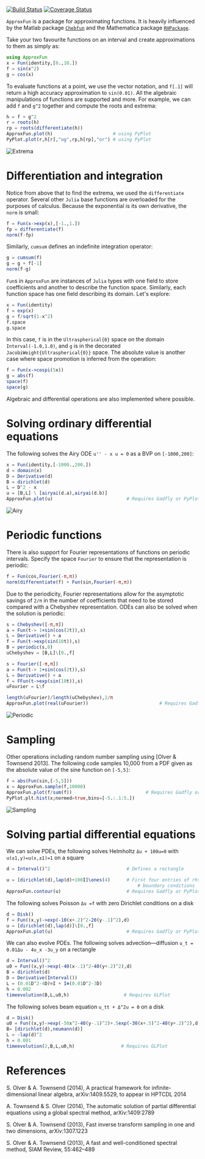[![Build Status](https://travis-ci.org/ApproxFun/ApproxFun.jl.svg?branch=master)](https://travis-ci.org/ApproxFun/ApproxFun.jl) [![Coverage Status](https://img.shields.io/coveralls/ApproxFun/ApproxFun.jl.svg)](https://coveralls.io/r/ApproxFun/ApproxFun.jl?branch=master)

`ApproxFun` is a package for approximating functions. It is heavily influenced by the Matlab 
package [`Chebfun`](http://www.chebfun.org) and the Mathematica package [`RHPackage`](http://www.maths.usyd.edu.au/u/olver/projects/RHPackage.html).



Take your two favourite functions on an interval and create approximations to them as simply as:

```julia
using ApproxFun
x = Fun(identity,[0.,10.])
f = sin(x^2)
g = cos(x)
```

To evaluate functions at a point, we use the vector notation, and `f[.1]` will return a high
accuracy approximation to `sin(0.01)`. All the algebraic manipulations of functions 
are supported and more.  For example, we can add `f` and `g^2` together and compute 
the roots and extrema:

```julia
h = f + g^2
r = roots(h)
rp = roots(differentiate(h))
ApproxFun.plot(h)                      # using PyPlot
PyPlot.plot(r,h[r],"og",rp,h[rp],"or") # using PyPlot
```

![Extrema](https://github.com/ApproxFun/ApproxFun.jl/raw/master/images/extrema.png)


# Differentiation and integration	


Notice from above that to find the extrema, we used the `differentiate` operator. Several other `Julia`
base functions are overloaded for the purposes of calculus. Because the exponential is its own
derivative, the `norm` is small:

```julia
f = Fun(x->exp(x),[-1.,1.])
fp = differentiate(f)
norm(f-fp)
```

Similarly, `cumsum` defines an indefinite integration operator:

```julia
g = cumsum(f)
g = g + f[-1]
norm(f-g)
```

`Fun`s in `ApproxFun` are instances of `Julia` types with one field to store coefficients and another
to describe the function space. Similarly, each function space has one field describing 
its domain. Let's explore:

```julia
x = Fun(identity)
f = exp(x)
g = f/sqrt(1-x^2)
f.space
g.space
```

In this case, `f` is in the `Ultraspherical{0}` space on the domain `Interval(-1.0,1.0)`, and
`g` is in the decorated `JacobiWeight{Ultraspherical{0}}` space. The absolute value is 
another case where space promotion is inferred from the operation:

```julia
f = Fun(x->cospi(5x))
g = abs(f)
space(f)
space(g)
```

Algebraic and differential operations are also implemented where possible.


# Solving ordinary differential equations


The following solves the Airy ODE `u'' - x u = 0` as a BVP on `[-1000,200]`:

```julia
x = Fun(identity,[-1000.,200.])
d = domain(x)
D = Derivative(d)
B = dirichlet(d)
L = D^2 - x
u = [B,L] \ [airyai(d.a),airyai(d.b)]
ApproxFun.plot(u)						    # Requires Gadfly or PyPlot
```

![Airy](https://github.com/ApproxFun/ApproxFun.jl/raw/master/images/airy.png)


# Periodic functions


There is also support for Fourier representations of functions on periodic intervals. 
Specify the space `Fourier` to ensure that the representation is periodic:

```julia
f = Fun(cos,Fourier(-π,π))
norm(differentiate(f) + Fun(sin,Fourier(-π,π))
```

Due to the periodicity, Fourier representations allow for the asymptotic savings of `2/π` 
in the number of coefficients that need to be stored compared with a Chebyshev representation. 
ODEs can also be solved when the solution is periodic:

```julia
s = Chebyshev([-π,π])
a = Fun(t-> 1+sin(cos(2t)),s)
L = Derivative() + a
f = Fun(t->exp(sin(10t)),s)
B = periodic(s,0)
uChebyshev = [B,L]\[0.,f]

s = Fourier([-π,π])
a = Fun(t-> 1+sin(cos(2t)),s)
L = Derivative() + a
f = FFun(t->exp(sin(10t)),s)
uFourier = L\f

length(uFourier)/length(uChebyshev),2/π
ApproxFun.plot(real(uFourier))						    # Requires Gadfly or PyPlot
```

![Periodic](https://github.com/ApproxFun/ApproxFun.jl/raw/master/images/periodic.png)


# Sampling	


Other operations including random number sampling using [Olver & Townsend 2013].  The 
following code samples 10,000 from a PDF given as the absolute value of the sine function on `[-5,5]`:

```julia
f = abs(Fun(sin,[-5,5]))
x = ApproxFun.sample(f,10000)
ApproxFun.plot(f/sum(f))                           # Requires Gadfly or PyPlot
PyPlot.plt.hist(x;normed=true,bins=[-5.:.1:5.])
```

![Sampling](https://github.com/ApproxFun/ApproxFun.jl/raw/master/images/sample.png)


# Solving partial differential equations


We can solve PDEs, the following solves Helmholtz `Δu + 100u=0` with `u(±1,y)=u(x,±1)=1`
on a square

```julia
d = Interval()^2          					# Defines a rectangle

u = [dirichlet(d),lap(d)+100I]\ones(4)		# First four entries of rhs are 
    											# boundary conditions
ApproxFun.contour(u)						# Requires Gadfly or PyPlot
```

The following solves Poisson `Δu =f` with zero Dirichlet conditions
on a disk

```julia
d = Disk()
f = Fun((x,y)->exp(-10(x+.2)^2-20(y-.1)^2),d) 
u = [dirichlet(d),lap(d)]\[0.,f]
ApproxFun.plot(u)                           # Requires Gadfly or PyPlot
```

We can also evolve PDEs.  The following solves advection—diffusion 
`u_t = 0.01Δu - 4u_x -3u_y` on a rectangle

```julia
d = Interval()^2
u0 = Fun((x,y)->exp(-40(x-.1)^2-40(y+.2)^2),d)
B = dirichlet(d)
D = Derivative(Interval())
L = (0.01D^2-4D)⊗I + I⊗(0.01D^2-3D)
h = 0.002
timeevolution(B,L,u0,h)                    # Requires GLPlot
```

The following solves beam equation `u_tt + Δ^2u = 0`
on a disk

```julia
d = Disk()
u0 = Fun((x,y)->exp(-50x^2-40(y-.1)^2)+.5exp(-30(x+.5)^2-40(y+.2)^2),d)
B= [dirichlet(d),neumann(d)]
L = -lap(d)^2
h = 0.001
timeevolution(2,B,L,u0,h)                 # Requires GLPlot
```



	
# References

S. Olver & A. Townsend (2014), A practical framework for infinite-dimensional linear algebra, arXiv:1409.5529, to appear in HPTCDL 2014

A. Townsend & S. Olver (2014), The automatic solution of partial differential equations using a global spectral method, arXiv:1409:2789

S. Olver & A. Townsend (2013), Fast inverse transform sampling in one and two dimensions, arXiv:1307.1223

S. Olver & A. Townsend (2013), A fast and well-conditioned spectral method, SIAM Review, 55:462–489
	
